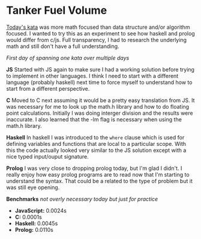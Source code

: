 # Tanker Fuel Volume

[Today's kata](https://www.codewars.com/kata/55f3da49e83ca1ddae0000ad) was more math focused than data structure and/or algorithm focused. I wanted to try this as an experiment to see how haskell and prolog would differ from c/js. Full transparency, I had to research the underlying math and still don't have a full understanding.

*First day of spanning one kata over multiple days*

**JS** 
Started with JS again to make sure I had a working solution before trying to implement in other languages. I think I need to start with a different language (probably haskell) next time to force myself to understand how to start from a different perspective.

**C**
Moved to C next assuming it would be a pretty easy translation from JS. It was necessary for me to look up the math.h library and how to do floating point calculations. Initially I was doing interger division and the results were inaccurate. I also learned that the -lm flag is necessary when using the math.h library. 

**Haskell**
In haskell I was introduced to the `where` clause which is used for defining variables and functions that are local to a particular scope. With this the code actually looked very similar to the JS solution except with a nice typed input/ouput signature.

**Prolog**
I was very close to dropping prolog today, but I'm glad I didn't. I really enjoy how easy prolog programs are to read now that I'm starting to understand the syntax. That could be a related to the type of problem but it was still eye opening. 


**Benchmarks**
*not overly necessary today but just for practice*
- **JavaScript:** 0.0024s
- **C:** 0.0001s
- **Haskell:** 0.0045s
- **Prolog:** 0.0110s



